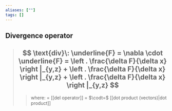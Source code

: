 ```yaml
---
aliases: [""]
tags: []
---
```


## Divergence operator


> ## $$ \text{div}\: \underline{F} = \nabla \cdot \underline{F} = \left . \frac{\delta F}{\delta x} \right |_{y,z} + \left . \frac{\delta F}{\delta x} \right |_{y,z} + \left . \frac{\delta F}{\delta x} \right |_{y,z} $$ 
>> where:
>> $=$ [[del operator]]
>> $=$
>> $\codt=$ [[dot product (vectors)|dot product]]
